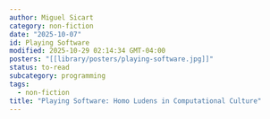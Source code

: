 ```yaml
---
author: Miguel Sicart
category: non-fiction
date: "2025-10-07"
id: Playing Software
modified: 2025-10-29 02:14:34 GMT-04:00
posters: "[[library/posters/playing-software.jpg]]"
status: to-read
subcategory: programming
tags:
  - non-fiction
title: "Playing Software: Homo Ludens in Computational Culture"
---
```

